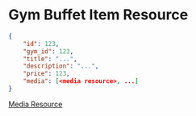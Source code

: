 # Gym Buffet Item Resource


```json
{
    "id": 123,
    "gym_id": 123,
    "title": "...",
    "description": "...",
    "price": 123,
    "media": [<media resource>, ...]
}
```

[Media Resource](../../media/media_resource.md)
